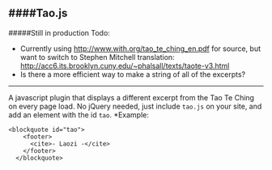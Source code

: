 ####Tao.js
---
#####Still in production 
Todo:
* Currently using http://www.with.org/tao_te_ching_en.pdf for source, but want to switch to Stephen Mitchell translation: http://acc6.its.brooklyn.cuny.edu/~phalsall/texts/taote-v3.html
* Is there a more efficient way to make a string of all of the excerpts?

---
A javascript plugin that displays a different excerpt from the Tao Te Ching on every page load. 
No jQuery needed, just include ```tao.js``` on your site, and add an element with the id ```tao```. 
*Example:
```
<blockquote id="tao">
    <footer>
      <cite>- Laozi -</cite>
    </footer>
  </blockquote>

```